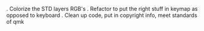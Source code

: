 . Colorize the STD layers RGB's
. Refactor to put the right stuff in keymap as opposed to keyboard
. Clean up code, put in copyright info, meet standards of qmk
